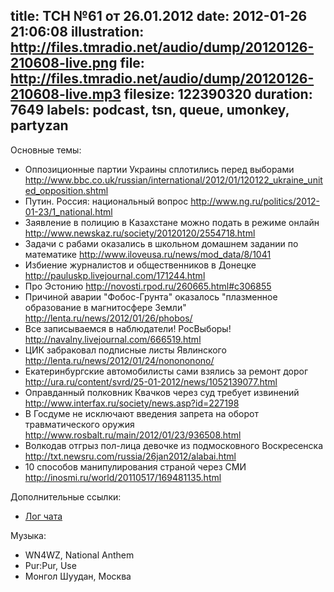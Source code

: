 title: ТСН №61 от 26.01.2012
date: 2012-01-26 21:06:08
illustration: http://files.tmradio.net/audio/dump/20120126-210608-live.png
file: http://files.tmradio.net/audio/dump/20120126-210608-live.mp3
filesize: 122390320
duration: 7649
labels: podcast, tsn, queue, umonkey, partyzan
---
Основные темы:

- Оппозиционные партии Украины сплотились перед выборами
  http://www.bbc.co.uk/russian/international/2012/01/120122_ukraine_united_opposition.shtml
- Путин. Россия: национальный вопрос
  http://www.ng.ru/politics/2012-01-23/1_national.html
- Заявление в полицию в Казахстане можно подать в режиме онлайн
  http://www.newskaz.ru/society/20120120/2554718.html
- Задачи с рабами оказались в школьном домашнем задании по математике
  http://www.iloveusa.ru/news/mod_data/8/1041
- Избиение журналистов и общественников в Донецке
  http://pauluskp.livejournal.com/171244.html
- Про Эстонию
  http://novosti.rpod.ru/260665.html#c306855
- Причиной аварии "Фобос-Грунта" оказалось "плазменное образование в магнитосфере Земли"
  http://lenta.ru/news/2012/01/26/phobos/
- Все записываемся в наблюдатели! РосВыборы!
  http://navalny.livejournal.com/666519.html
- ЦИК забраковал подписные листы Явлинского
  http://lenta.ru/news/2012/01/24/nonononono/
- Екатеринбургские автомобилисты сами взялись за ремонт дорог
  http://ura.ru/content/svrd/25-01-2012/news/1052139077.html
- Оправданный полковник Квачков через суд требует извинений
  http://www.interfax.ru/society/news.asp?id=227198
- В Госдуме не исключают введения запрета на оборот травматического оружия
  http://www.rosbalt.ru/main/2012/01/23/936508.html
- Волкодав отгрыз пол-лица девочке из подмосковного Воскресенска
  http://txt.newsru.com/russia/26jan2012/alabai.html
- 10 способов манипулирования страной через СМИ
  http://inosmi.ru/world/20110517/169481135.html

Дополнительные ссылки:

- [Лог чата](http://files.tmradio.net/audio/dump/20120126-210608-live.log)

Музыка:

- WN4WZ, National Anthem
- Pur:Pur, Use
- Монгол Шуудан, Москва
